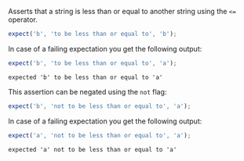 Asserts that a string is less than or equal to another string using
the `<=` operator.

```js
expect('b', 'to be less than or equal to', 'b');
```

In case of a failing expectation you get the following output:

```js
expect('b', 'to be less than or equal to', 'a');
```

```output
expected 'b' to be less than or equal to 'a'
```

This assertion can be negated using the `not` flag:

```js
expect('b', 'not to be less than or equal to', 'a');
```

In case of a failing expectation you get the following output:

```js
expect('a', 'not to be less than or equal to', 'a');
```

```output
expected 'a' not to be less than or equal to 'a'
```
